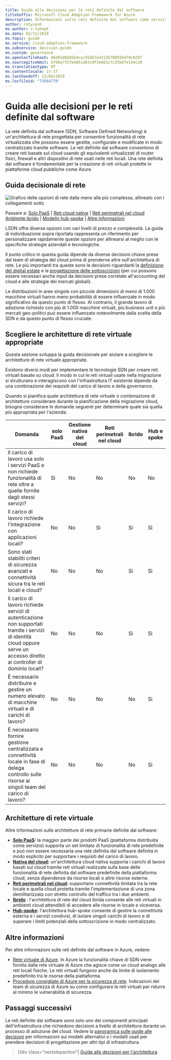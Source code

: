 ```yaml
---
title: Guida alle decisioni per le reti definite dal software
titleSuffix: Microsoft Cloud Adoption Framework for Azure
description: Informazioni sulle reti definite dal software come servizio di base nelle migrazioni Azure.
author: rotycenh
ms.author: v-tyhopk
ms.date: 02/11/2019
ms.topic: guide
ms.service: cloud-adoption-framework
ms.subservice: decision-guide
ms.custom: governance
ms.openlocfilehash: 46d01d6685b4cac55db7ed313b70891b4f9c029f
ms.sourcegitcommit: bf9be7f2fe4851d83cdf3e083c7c25bd7e144c20
ms.translationtype: HT
ms.contentlocale: it-IT
ms.lasthandoff: 11/04/2019
ms.locfileid: "73564778"
---
```

# <a name="software-defined-networking-decision-guide"></a>Guida alle decisioni per le reti definite dal software

La rete definita dal software (SDN, Software Defined Networking) è un'architettura di rete progettata per consentire funzionalità di rete virtualizzata che possono essere gestite, configurate e modificate in modo centralizzato tramite software. Le reti definite dal software consentono di creare reti basate sul cloud usando gli equivalenti virtualizzati di router fisici, firewall e altri dispositivi di rete usati nelle reti locali. Una rete definita dal software è fondamentale per la creazione di reti virtuali protette in piattaforme cloud pubbliche come Azure.

## <a name="networking-decision-guide"></a>Guida decisionale di rete

![Grafico delle opzioni di rete dalla meno alla più complessa, allineato con i collegamenti sotto](../../_images/decision-guides/decision-guide-software-defined-network.png)

Passare a: [Solo PaaS](./paas-only.md) | [Reti cloud native](./cloud-native.md) | [Reti perimetrali nel cloud](./cloud-dmz.md) [Ambiente ibrido](./hybrid.md) | [Modello hub-spoke](./hub-spoke.md) | [Altre informazioni](#learn-more)

LSDN offre diverse opzioni con vari livelli di prezzo e complessità. La guida di individuazione sopra riportata rappresenta un riferimento per personalizzare rapidamente queste opzioni per allinearsi al meglio con le specifiche strategie aziendali e tecnologiche.

Il punto critico in questa guida dipende da diverse decisioni chiave prese dal team di strategia del cloud prima di prenderne altre sull'architettura di rete. Le più importanti tra queste sono le decisioni riguardanti la [definizione del digital estate](../../digital-estate/index.md) e la [progettazione delle sottoscrizioni](../subscriptions/index.md) (per cui possono essere necessari anche input da decisioni prese correlate all'accounting del cloud e alle strategie dei mercati globali).

Le distribuzioni in aree singole con piccole dimensioni di meno di 1.000 macchine virtuali hanno meno probabilità di essere influenzate in modo significativo da questo punto di flesso. Al contrario, il grande lavoro di adozione richiesto con più di 1.000 macchine virtuali, più business unit o più mercati geo-politici può essere influenzato notevolmente dalla scelta della SDN e da questo punto di flesso cruciale.

## <a name="choose-the-right-virtual-networking-architectures"></a>Scegliere le architetture di rete virtuale appropriate

Questa sezione sviluppa la guida decisionale per aiutare a scegliere le architetture di rete virtuale appropriate.

Esistono diversi modi per implementare le tecnologie SDN per creare reti virtuali basate su cloud. Il modo in cui le reti virtuali usate nella migrazione si strutturano e interagiscono con l'infrastruttura IT esistente dipende da una combinazione dei requisiti del carico di lavoro e della governance.

Quando si pianifica quale architettura di rete virtuale o combinazione di architetture considerare durante la pianificazione della migrazione cloud, bisogna considerare le domande seguenti per determinare quale sia quella più appropriata per l'azienda:

| Domanda | solo PaaS | Gestione nativa del cloud | Reti perimetrali nel cloud | Ibrido | Hub e spoke |
|-----|-----|-----|-----|-----|-----|
| Il carico di lavoro usa solo i servizi PaaS e non richiede funzionalità di rete oltre a quelle fornite dagli stessi servizi? | Sì | No | No | No | No |
| Il carico di lavoro richiede l'integrazione con applicazioni locali? | No | No | Sì | Sì | Sì |
| Sono stati stabiliti criteri di sicurezza avanzati e connettività sicura tra le reti locali e cloud? | No | No | No | Sì | Sì |
| Il carico di lavoro richiede servizi di autenticazione non supportati tramite i servizi di identità cloud oppure serve un accesso diretto ai controller di dominio locali? | No | No | No | Sì | Sì |
| È necessario distribuire e gestire un numero elevato di macchine virtuali e di carichi di lavoro? | No | No | No | No | Sì |
| È necessario fornire gestione centralizzata e connettività locale in fase di delega controllo sulle risorse ai singoli team del carico di lavoro? | No | No | No | No | Sì |

## <a name="virtual-networking-architectures"></a>Architetture di rete virtuale

Altre informazioni sulle architetture di rete primarie definite dal software:

- **[Solo PaaS](./paas-only.md):** la maggior parte dei prodotti PaaS (piattaforma distribuita come servizio) supporta un set limitato di funzionalità di rete predefinite e può non essere necessaria una rete definita dal software definita in modo esplicito per supportare i requisiti del carico di lavoro.
- **[Nativa del cloud](./cloud-native.md):** un'architettura cloud nativa supporta i carichi di lavoro basati sul cloud tramite reti virtuali realizzate sulla base delle funzionalità di rete definita dal software predefinite della piattaforma cloud, senza dipendenze da risorse locali o altre risorse esterne.
- **[Reti perimetrali nel cloud](./cloud-dmz.md):** supportano connettività limitata tra la rete locale e quella cloud protetta tramite l'implementazione di una zona demilitarizzata con stretto controllo del traffico tra i due ambienti.
- **[Ibrido](./hybrid.md)** : l'architettura di rete del cloud ibrida consente alle reti virtuali in ambienti cloud attendibili di accedere alle risorse in locale e viceversa.
- **[Hub-spoke](./hub-spoke.md):** l'architettura hub-spoke consente di gestire la connettività esterna e i servizi condivisi, di isolare singoli carichi di lavoro e di superare i limiti potenziali della sottoscrizione in modo centralizzato.

## <a name="learn-more"></a>Altre informazioni

Per altre informazioni sulle reti definite dal software in Azure, vedere:

- [Rete virtuale di Azure](https://docs.microsoft.com/azure/virtual-network/virtual-networks-overview). In Azure la funzionalità chiave di SDN viene fornita dalla rete virtuale di Azure che agisce come un cloud analogo alle reti locali fisiche. Le reti virtuali fungono anche da limite di isolamento predefinito tra le risorse della piattaforma.
- [Procedure consigliate di Azure per la sicurezza di rete](https://docs.microsoft.com/azure/security/azure-security-network-security-best-practices). Indicazioni del team di sicurezza di Azure su come configurare le reti virtuali per ridurre al minimo le vulnerabilità di sicurezza.

## <a name="next-steps"></a>Passaggi successivi

Le reti definite dal software sono solo uno dei componenti principali dell'infrastruttura che richiedono decisioni a livello di architettura durante un processo di adozione del cloud. Vedere la [panoramica sulle guide alle decisioni](../index.md) per informazioni sui modelli alternativi o i modelli usati per prendere decisioni di progettazione per altri tipi di infrastruttura.

> [!div class="nextstepaction"]
> [Guide alle decisioni per l'architettura](../index.md)
